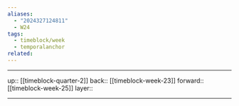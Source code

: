```yaml
---
aliases:
  - "2024327124811"
  - W24
tags:
  - timeblock/week
  - temporalanchor
related:
---
```




***

up:: [[timeblock-quarter-2]]
back:: [[timeblock-week-23]]
forward:: [[timeblock-week-25]]
layer:: 

***
